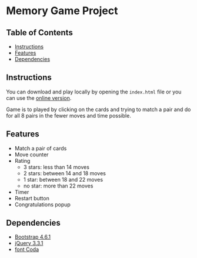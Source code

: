 # Memory Game Project

## Table of Contents

* [Instructions](#instructions)
* [Features](#features)
* [Dependencies](#dependencies)

## Instructions

You can download and play locally by opening the `index.html` file or you can use the [online version](https://wilsonsilva80.github.io/fend-project-memory-game/).

Game is to played by clicking on the cards and trying to match a pair and do for all 8 pairs in the fewer moves and time possible.

## Features

* Match a pair of cards
* Move counter
* Rating
    * 3 stars: less than 14 moves
    * 2 stars: between 14 and 18 moves
    * 1 star: between 18 and 22 moves
    *  no star: more than 22 moves
* Timer
* Restart button
* Congratulations popup

## Dependencies

* [Bootstrap 4.6.1](https://maxcdn.bootstrapcdn.com/font-awesome/4.6.1/css/font-awesome.min.css)
* [jQuery 3.3.1](https://ajax.googleapis.com/ajax/libs/jquery/3.3.1/jquery.min.js)
* [font Coda](https://fonts.googleapis.com/css?family=Coda)
